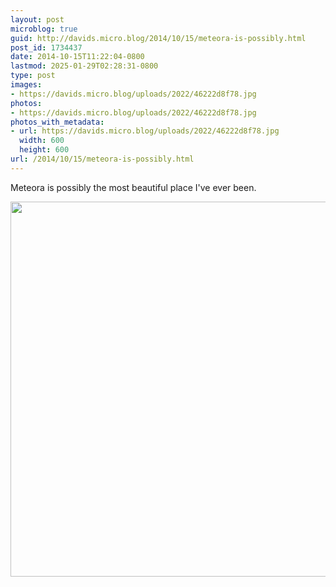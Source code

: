 ```yaml
---
layout: post
microblog: true
guid: http://davids.micro.blog/2014/10/15/meteora-is-possibly.html
post_id: 1734437
date: 2014-10-15T11:22:04-0800
lastmod: 2025-01-29T02:28:31-0800
type: post
images:
- https://davids.micro.blog/uploads/2022/46222d8f78.jpg
photos:
- https://davids.micro.blog/uploads/2022/46222d8f78.jpg
photos_with_metadata:
- url: https://davids.micro.blog/uploads/2022/46222d8f78.jpg
  width: 600
  height: 600
url: /2014/10/15/meteora-is-possibly.html
---
```

Meteora is possibly the most beautiful place I've ever been.

<img src="/uploads/2022/46222d8f78.jpg" width="600" height="600" alt="">
